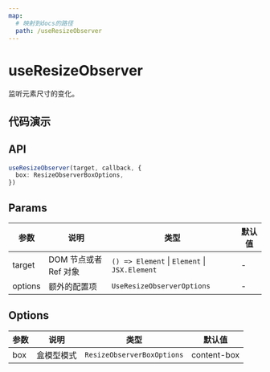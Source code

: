 ```yaml
---
map:
  # 映射到docs的路径
  path: /useResizeObserver
---
```


# useResizeObserver

监听元素尺寸的变化。

## 代码演示

<demo src="./demo/demo.vue"
  language="vue"
  title="基本用法"
  desc="使用 ref 设置需要监听的元素。"> </demo>

## API

```typescript
useResizeObserver(target, callback, {
  box: ResizeObserverBoxOptions,
})
```

## Params

| 参数    | 说明                  | 类型                                          | 默认值 |
| ------- | --------------------- | --------------------------------------------- | ------ |
| target  | DOM 节点或者 Ref 对象 | `() => Element` \| `Element` \| `JSX.Element` | -      |
| options | 额外的配置项          | `UseResizeObserverOptions`                    | -      |

## Options

| 参数 | 说明       | 类型                       | 默认值      |
| ---- | ---------- | -------------------------- | ----------- |
| box  | 盒模型模式 | `ResizeObserverBoxOptions` | content-box |
